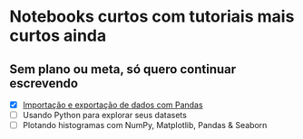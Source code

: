 # Notebooks curtos com tutoriais mais curtos ainda

## Sem plano ou meta, só quero continuar escrevendo

- [x] [Importação e exportação de dados com Pandas](https://github.com/junque1r4/notebooks/blob/master/notes/Pandas.ipynb)
- [ ] Usando Python para explorar seus datasets
- [ ] Plotando histogramas com NumPy, Matplotlib, Pandas & Seaborn
